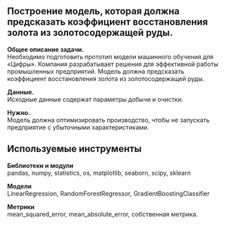 ## Построение модель, которая должна предсказать коэффициент восстановления золота из золотосодержащей руды.

**Общее описание задачи.**<br>
Необходимо подготовить прототип модели машинного обучения для «Цифры». Компания разрабатывает решения для эффективной работы промышленных предприятий. 
Модель должна предсказать коэффициент восстановления золота из золотосодержащей руды.  

**Данные.**<br>
Исходные данные содержат параметры добычи и очистки. 

**Нужно.**<br>
Модель должна оптимизировать производство, чтобы не запускать предприятие с убыточными характеристиками.

## Используемые инструменты
**Библиотеки и модули**<br>
pandas, numpy, statistics, os, matplotlib, seaborn, scipy, sklearn

**Модели**<br>
LinearRegression, RandomForestRegressor, GradientBoostingClassifier

**Метрики**<br>
mean_squared_error, mean_absolute_error, собственная метрика.

